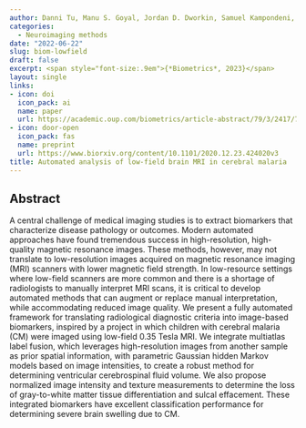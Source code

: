 ```yaml
---
author: Danni Tu, Manu S. Goyal, Jordan D. Dworkin, Samuel Kampondeni, Lorenna Vidal, Eric Biondo-Savin, Sandeep Juvvadi, Prashant Raghavan, Jennifer Nicholas, Karen Chetcuti, Kelly Clark, Timothy Robert-Fitzgerald, Theodore D. Satterthwaite, Paul Yushkevich, Christos Davatzikos, Guray Erus, Nicholas J. Tustison, Douglas G. Postels, Terrie E. Taylor, Dylan S. Small, & Russell T. Shinohara
categories:
  - Neuroimaging methods
date: "2022-06-22"
slug: biom-lowfield
draft: false
excerpt: <span style="font-size:.9em">{*Biometrics*, 2023}</span>
layout: single
links:
- icon: doi
  icon_pack: ai
  name: paper
  url: https://academic.oup.com/biometrics/article-abstract/79/3/2417/7513879
- icon: door-open
  icon_pack: fas
  name: preprint
  url: https://www.biorxiv.org/content/10.1101/2020.12.23.424020v3
title: Automated analysis of low-field brain MRI in cerebral malaria
---
```


## Abstract

A central challenge of medical imaging studies is to extract biomarkers that characterize disease pathology or outcomes. Modern automated approaches have found tremendous success in high-resolution, high-quality magnetic resonance images. These methods, however, may not translate to low-resolution images acquired on magnetic resonance imaging (MRI) scanners with lower magnetic field strength. In low-resource settings where low-field scanners are more common and there is a shortage of radiologists to manually interpret MRI scans, it is critical to develop automated methods that can augment or replace manual interpretation, while accommodating reduced image quality. We present a fully automated framework for translating radiological diagnostic criteria into image-based biomarkers, inspired by a project in which children with cerebral malaria (CM) were imaged using low-field 0.35 Tesla MRI. We integrate multiatlas label fusion, which leverages high-resolution images from another sample as prior spatial information, with parametric Gaussian hidden Markov models based on image intensities, to create a robust method for determining ventricular cerebrospinal fluid volume. We also propose normalized image intensity and texture measurements to determine the loss of gray-to-white matter tissue differentiation and sulcal effacement. These integrated biomarkers have excellent classification performance for determining severe brain swelling due to CM.